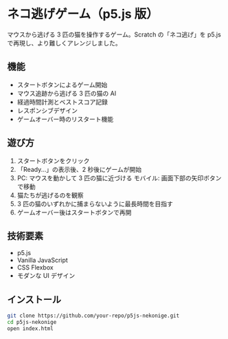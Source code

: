 # ネコ逃げゲーム（p5.js 版）

マウスから逃げる 3 匹の猫を操作するゲーム。Scratch の「ネコ逃げ」を p5.js で再現し、より難しくアレンジしました。

## 機能

- スタートボタンによるゲーム開始
- マウス追跡から逃げる 3 匹の猫の AI
- 経過時間計測とベストスコア記録
- レスポンシブデザイン
- ゲームオーバー時のリスタート機能

## 遊び方

1. スタートボタンをクリック
2. 「Ready...」の表示後、2 秒後にゲームが開始
3. PC: マウスを動かして 3 匹の猫に近づける
   モバイル: 画面下部の矢印ボタンで移動
4. 猫たちが逃げるのを観察
5. 3 匹の猫のいずれかに捕まらないように最長時間を目指す
6. ゲームオーバー後はスタートボタンで再開

## 技術要素

- p5.js
- Vanilla JavaScript
- CSS Flexbox
- モダンな UI デザイン

## インストール

```bash
git clone https://github.com/your-repo/p5js-nekonige.git
cd p5js-nekonige
open index.html
```
